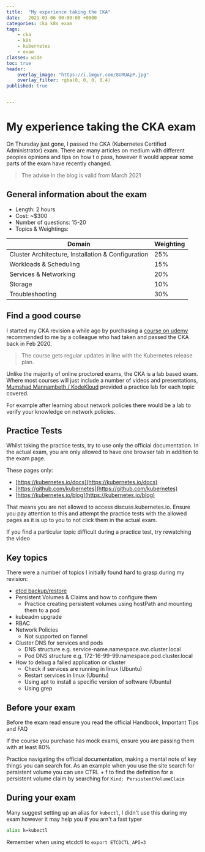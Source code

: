 ```yaml
---
title:  "My experience taking the CKA"
date:   2021-03-06 00:00:00 +0000
categories: cka k8s exam
tags:
    - cka
    - k8s
    - kubernetes
    - exam
classes: wide
toc: true
header: 
    overlay_image: "https://i.imgur.com/8URUApP.jpg"
    overlay_filter: rgba(0, 0, 0, 0.4)
published: true


---
```


# My experience taking the CKA exam

On Thursday just gone, I passed the CKA (Kubernetes Certified Administrator) exam. There are many articles on medium with different peoples opinions and tips on how t o pass, however it would appear some parts of the exam have recently changed.

> The advise in the blog is valid from March 2021


## General information about the exam

- Length: 2 hours
- Cost: ~$300
- Number of questions: 15-20
- Topics & Weightings:

| Domain | Weighting |
|-|-|
| Cluster Architecture, Installation & Configuration | 25% |
| Workloads & Scheduling | 15% |
| Services & Networking |	20% |
| Storage |	10% |
| Troubleshooting	| 30% |


## Find a good course

I started my CKA revision a while ago by purchasing a [course on udemy](https://www.udemy.com/course/certified-kubernetes-administrator-with-practice-tests/) recommended to me by a colleague who had taken and passed the CKA back in Feb 2020.

> The course gets regular updates in line with the Kubernetes release plan. 


Unlike the majority of online proctored exams, the CKA is a lab based exam. 
Where most courses will just include a number of videos and presentations, [Mumshad Mannambeth / KodeKloud](https://www.linkedin.com/in/mmumshad/) provided a practice lab for each topic covered.

For example after learning about network policies there would be a lab to verify your knowledge on network policies.

## Practice Tests

Whilst taking the practice tests, try to use only the official documentation. In the actual exam, you are only allowed to have one browser tab in addition to the exam page. 

These pages only:
- [https://kubernetes.io/docs](https://kubernetes.io/docs)
- [https://github.com/kubernetes](https://github.com/kubernetes)
- [https://kubernetes.io/blog](https://kubernetes.io/blog)


That means you are not allowed to access discuss.kubernetes.io. 
Ensure you pay attention to this and attempt the practice tests with the allowed pages as it is up to you to not click them in the actual exam.

If you find a particular topic difficult during a practice test, try rewatching the video


## Key topics

There were a number of topics I initially found hard to grasp during my revision:
- [etcd backup/restore](https://kubernetes.io/docs/tasks/administer-cluster/configure-upgrade-etcd/)
- Persistent Volumes & Claims and how to configure them
    - Practice creating persistent volumes using hostPath and mounting them to a pod
- kubeadm upgrade
- RBAC
- Network Policies 
    - Not supported on flannel
- Cluster DNS for services and pods
    - DNS structure e.g. service-name.namespace.svc.cluster.local
    - Pod DNS structure e.g. 172-16-99-99.namespace.pod.cluster.local
- How to debug a failed application or cluster
    - Check if services are running in linux (Ubuntu)
    - Restart services in linux (Ubuntu)
    - Using apt to install a specific version of software (Ubuntu)
    - Using grep


## Before your exam 

Before the exam read ensure you read the official Handbook, Important Tips and FAQ

If the course you purchase has mock exams, ensure you are passing them with at least 80%

Practice navigating the official documentation, making a mental note of key things you can search for. As an example when you use the site search for persistent volume you can use CTRL + f to find the definition for a persistent volume claim by searching for `Kind: PersistentVolumeClaim`

## During your exam

Many suggest setting up an alias for `kubectl`, I didn't use this during my exam however it may help you if you arn't a fast typer
```bash
alias k=kubectl
```

Remember when using etcdctl to `export ETCDCTL_API=3`


